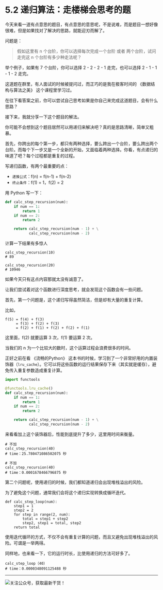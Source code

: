 # 5.2 递归算法：走楼梯会思考的题

今天来看一道有点意思的题目，有点意思的意思呢，不是说难，而是题目一想好像很难，但是如果找对了解决的思路，就能迎刃而解了。

问题是：
>假如这里有 n 个台阶，你可以选择每次完成一个台阶 或者 两个台阶，试问走完这 n 个台阶有多少种走法呢？

举个例子，如果有 7 个台阶，你可以选择 2 - 2 - 2 - 1 走完，也可以选择 2 - 1 - 1 - 1 - 2 走完。

这道题在群里，有人面试的时候被提问过，而正巧的是我在极客时间的 《数据结构与算法之美》 这个课程里学习过。

在往下看答案之前，你可以尝试自己思考如果是你自己来完成这道题目，会有什么思路？

接下来，我就分享一下这个题目的解法。

你可能不会想到这个题目居然可以用递归来解决吧？真的是思路清晰，简单又粗暴。

首先，你跨出的每个第一步，都只有两种选择，要么跨出一个台阶，要么跨出两个台阶。而每个下一步又是一个全新的开始，又面临着两种选择。你看，有点递归的味道了吧？每个过程都是重复的过程。

写递归函数，有两个最重要的点：

- `递推公式`：f(n) = f(n-1) + f(n-2)
- `终止条件`：f(1) = 1，f(2) = 2

用 Python 写一下：
```python
def calc_step_recursion(num):
    if num == 1:
        return 1
    if num == 2:
        return 2

    return calc_step_recursion(num - 1) + \
           calc_step_recursion(num - 2)
```

计算一下结果有多惊人
```
calc_step_recursion(10)
# 89

calc_step_recursion(20)
# 10946
```

如果今天只有这点内容那就太没有诚意了。

让我们尝试着对这个函数进行深度思考，就会发现这个函数会有一些问题。

首先，第一个问题是，这个递归写得虽然简洁，但是却有大量的重复计算。

比如，

```shell
f(5) = f(4) + f(3) 
     = f(3) + f(2) + f(3) 
     = f(2) + f(1) + f(2) + f(2) + f(1)
```

这里面，f(2) 就要运算 3 次，f(1) 要运算 2 次。

当我们的 n 为一个比较大的数时，这个运算过程会浪费很多的时间。

正好之前在看 《流畅的Python》 这本书的时候，学习到了一个非常好用的内置装饰器（`lru_cache`）。它可以将这些函数的运行结果保存下来（其实就是缓存），避免传入重复参数造成重复计算。
```python
import functools

@functools.lru_cache()
def calc_step_recursion(num):
    if num == 1:
        return 1
    if num == 2:
        return 2

    return calc_step_recursion(num - 1) + \
           calc_step_recursion(num - 2)
```

来看看加上这个装饰器后，性能到底提升了多少，这里用时间来衡量。
```
# 不加
calc_step_recursion(40)
# time：25.780471086502075 秒

# 不加
calc_step_recursion(40)
# time：0.0001678466796875 秒

```

第二个问题呢，使用递归的时候，我们都知道递归会出现堆栈溢出的风险。

为了避免这个问题，通常我们会将这个递归实现转换成循环迭代。

```
def calc_step_loop(num):
    step1 = 1
    step2 = 2
    for step in range(2, num):
        total = step1 + step2
        step2, step1 = total, step2
    return total
```

使用迭代循环的方式，不仅不会有重复计算的问题，而且又避免出现堆栈溢出的风险。可谓是一举两得。

同样地，也来看一下，它的运行时长，比使用递归的方法可好多了。
```
calc_step_loop（40）
# time：0.0000348091125488 秒
```

---

![关注公众号，获取最新干货！](http://image.python-online.cn/20191117155836.png)
